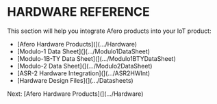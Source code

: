 # HARDWARE REFERENCE

This section will help you integrate Afero products into your IoT product:

- [Afero Hardware Products](](.../Hardware)
- [Modulo-1 Data Sheet](](.../Modulo1DataSheet)
- [Modulo-1B-TY Data Sheet](](.../Modulo1BTYDataSheet)
- [Modulo-2 Data Sheet](](.../Modulo2DataSheet)
- [ASR-2 Hardware Integration](](.../ASR2HWInt)
- [Hardware Design Files](](.../Datasheets)

 Next: [Afero Hardware Products](](.../Hardware)